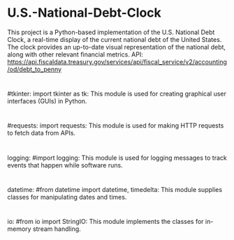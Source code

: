 # U.S.-National-Debt-Clock
This project is a Python-based implementation of the U.S. National Debt Clock, a real-time display of the current national debt of the United States. The clock provides an up-to-date visual representation of the national debt, along with other relevant financial metrics.
API: https://api.fiscaldata.treasury.gov/services/api/fiscal_service/v2/accounting/od/debt_to_penny

#
#tkinter:
import tkinter as tk: This module is used for creating graphical user interfaces (GUIs) in Python.
#
#requests:
import requests: This module is used for making HTTP requests to fetch data from APIs.
#
logging:
#import logging: This module is used for logging messages to track events that happen while software runs.
#
datetime:
#from datetime import datetime, timedelta: This module supplies classes for manipulating dates and times.
#
io:
#from io import StringIO: This module implements the classes for in-memory stream handling.
